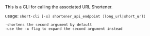This is a CLI for calling the associated URL Shortener.

usage: `short-cli [-x] shortener_api_endpoint (long_url|short_url) `

    -shortens the second argument by default
    -use the -x flag to expand the second argument instead
